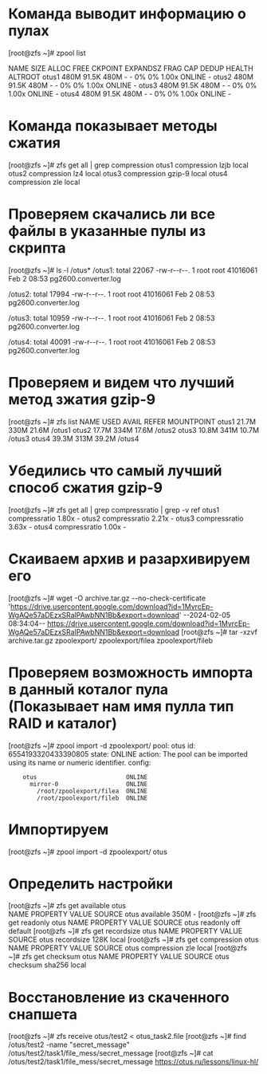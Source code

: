 # Команда выводит информацию о пулах
[root@zfs ~]# zpool list

NAME    SIZE  ALLOC   FREE  CKPOINT  EXPANDSZ   FRAG    CAP  DEDUP    HEALTH  ALTROOT
otus1   480M  91.5K   480M        -         -     0%     0%  1.00x    ONLINE  -
otus2   480M  91.5K   480M        -         -     0%     0%  1.00x    ONLINE  -
otus3   480M  91.5K   480M        -         -     0%     0%  1.00x    ONLINE  -
otus4   480M  91.5K   480M        -         -     0%     0%  1.00x    ONLINE  -
# Команда показывает методы сжатия
[root@zfs ~]# zfs get all | grep compression
otus1  compression           lzjb                   local
otus2  compression           lz4                    local
otus3  compression           gzip-9                 local
otus4  compression           zle                    local
# Проверяем скачались ли все файлы в указанные пулы из скрипта
[root@zfs ~]# ls -l /otus*
/otus1:
total 22067
-rw-r--r--. 1 root root 41016061 Feb  2 08:53 pg2600.converter.log

/otus2:
total 17994
-rw-r--r--. 1 root root 41016061 Feb  2 08:53 pg2600.converter.log

/otus3:
total 10959
-rw-r--r--. 1 root root 41016061 Feb  2 08:53 pg2600.converter.log

/otus4:
total 40091
-rw-r--r--. 1 root root 41016061 Feb  2 08:53 pg2600.converter.log
# Проверяем и видем что лучший метод зжатия gzip-9
[root@zfs ~]# zfs list
NAME    USED  AVAIL     REFER  MOUNTPOINT
otus1  21.7M   330M     21.6M  /otus1
otus2  17.7M   334M     17.6M  /otus2
otus3  10.8M   341M     10.7M  /otus3
otus4  39.3M   313M     39.2M  /otus4
# Убедились что самый лучший способ сжатия gzip-9
[root@zfs ~]# zfs get all | grep compressratio | grep -v ref
otus1  compressratio         1.80x                  -
otus2  compressratio         2.21x                  -
otus3  compressratio         3.63x                  -
otus4  compressratio         1.00x                  -
# Скаиваем архив и разархивируем его 
[root@zfs ~]# wget -O archive.tar.gz --no-check-certificate 'https://drive.usercontent.google.com/download?id=1MvrcEp-WgAQe57aDEzxSRalPAwbNN1Bb&export=download'
--2024-02-05 08:34:04--  https://drive.usercontent.google.com/download?id=1MvrcEp-WgAQe57aDEzxSRalPAwbNN1Bb&export=download
[root@zfs ~]# tar -xzvf archive.tar.gz 
zpoolexport/
zpoolexport/filea
zpoolexport/fileb
# Проверяем возможность импорта в данный коталог пула (Показывает нам имя пулла тип RAID и каталог)
[root@zfs ~]# zpool import -d zpoolexport/
   pool: otus
     id: 6554193320433390805
  state: ONLINE
 action: The pool can be imported using its name or numeric identifier.
 config:

        otus                         ONLINE
          mirror-0                   ONLINE
            /root/zpoolexport/filea  ONLINE
            /root/zpoolexport/fileb  ONLINE

# Импортируем 
[root@zfs ~]# zpool import -d zpoolexport/ otus

# Определить настройки 

[root@zfs ~]# zfs get available otus   
NAME  PROPERTY   VALUE  SOURCE
otus  available  350M   -
[root@zfs ~]# zfs get readonly otus
NAME  PROPERTY  VALUE   SOURCE
otus  readonly  off     default
[root@zfs ~]# zfs get recordsize otus
NAME  PROPERTY    VALUE    SOURCE
otus  recordsize  128K     local
[root@zfs ~]# zfs get compression otus
NAME  PROPERTY     VALUE     SOURCE
otus  compression  zle       local
[root@zfs ~]# zfs get checksum otus
NAME  PROPERTY  VALUE      SOURCE
otus  checksum  sha256     local

# Восстановление из скаченного снапшета 
[root@zfs ~]# zfs receive otus/test2 < otus_task2.file
[root@zfs ~]# find /otus/test2 -name "secret_message"
/otus/test2/task1/file_mess/secret_message
[root@zfs ~]# cat /otus/test2/task1/file_mess/secret_message
https://otus.ru/lessons/linux-hl/






  

